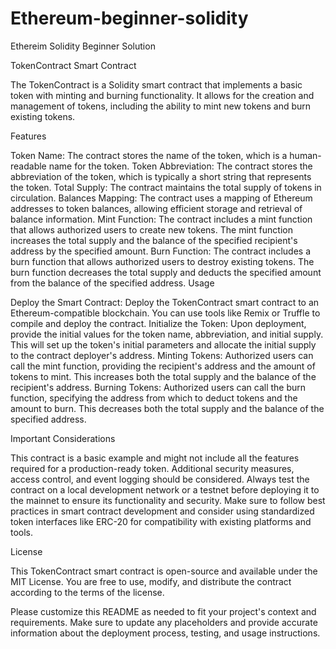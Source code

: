 # Ethereum-beginner-solidity
Ethereim Solidity Beginner Solution

TokenContract Smart Contract

The TokenContract is a Solidity smart contract that implements a basic token with minting and burning functionality. It allows for the creation and management of tokens, including the ability to mint new tokens and burn existing tokens.

Features

Token Name: The contract stores the name of the token, which is a human-readable name for the token.
Token Abbreviation: The contract stores the abbreviation of the token, which is typically a short string that represents the token.
Total Supply: The contract maintains the total supply of tokens in circulation.
Balances Mapping: The contract uses a mapping of Ethereum addresses to token balances, allowing efficient storage and retrieval of balance information.
Mint Function: The contract includes a mint function that allows authorized users to create new tokens. The mint function increases the total supply and the balance of the specified recipient's address by the specified amount.
Burn Function: The contract includes a burn function that allows authorized users to destroy existing tokens. The burn function decreases the total supply and deducts the specified amount from the balance of the specified address.
Usage

Deploy the Smart Contract: Deploy the TokenContract smart contract to an Ethereum-compatible blockchain. You can use tools like Remix or Truffle to compile and deploy the contract.
Initialize the Token: Upon deployment, provide the initial values for the token name, abbreviation, and initial supply. This will set up the token's initial parameters and allocate the initial supply to the contract deployer's address.
Minting Tokens: Authorized users can call the mint function, providing the recipient's address and the amount of tokens to mint. This increases both the total supply and the balance of the recipient's address.
Burning Tokens: Authorized users can call the burn function, specifying the address from which to deduct tokens and the amount to burn. This decreases both the total supply and the balance of the specified address.

Important Considerations

This contract is a basic example and might not include all the features required for a production-ready token. Additional security measures, access control, and event logging should be considered.
Always test the contract on a local development network or a testnet before deploying it to the mainnet to ensure its functionality and security.
Make sure to follow best practices in smart contract development and consider using standardized token interfaces like ERC-20 for compatibility with existing platforms and tools.

License

This TokenContract smart contract is open-source and available under the MIT License. You are free to use, modify, and distribute the contract according to the terms of the license.

Please customize this README as needed to fit your project's context and requirements. Make sure to update any placeholders and provide accurate information about the deployment process, testing, and usage instructions.
